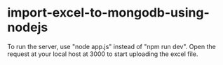 # import-excel-to-mongodb-using-nodejs

To run the server, use "node app.js" instead of "npm run dev". Open the request at your local host at 3000 to start uploading the excel file.
